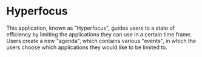 # Hyperfocus

This application, known as "Hyperfocus", guides users to a state of efficiency by limiting the applications they can use in a certain time frame. Users create a new "agenda", which contains various "events", in which the users choose which applications they would like to be limited to.
